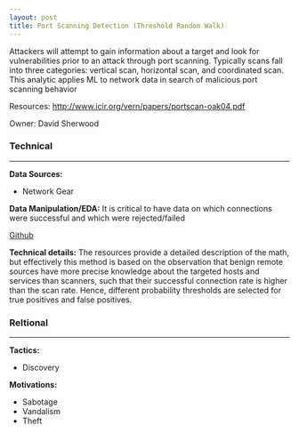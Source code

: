 ```yaml
---
layout: post
title: Port Scanning Detection (Threshold Random Walk)
---
```

Attackers will attempt to gain information about a target and look for vulnerabilities prior to an attack through port scanning. Typically scans fall into three categories: vertical scan, horizontal scan, and coordinated scan. This analytic applies ML to network data in search of malicious port scanning behavior

Resources: <http://www.icir.org/vern/papers/portscan-oak04.pdf>

Owner: David Sherwood

### Technical
----
**Data Sources:**
* Network Gear

**Data Manipulation/EDA:** It is critical to have data on which connections were successful and which were rejected/failed

[Github](...)

**Technical details:** The resources provide a detailed description of the math, but effectively this method is based on the observation that benign remote sources have more precise knowledge about the targeted hosts and services than scanners, such that their successful connection rate is higher than the scan rate. Hence, different probability thresholds are selected for true positives and false positives.

### Reltional
----
**Tactics:**
* Discovery

**Motivations:**
* Sabotage
* Vandalism
* Theft
